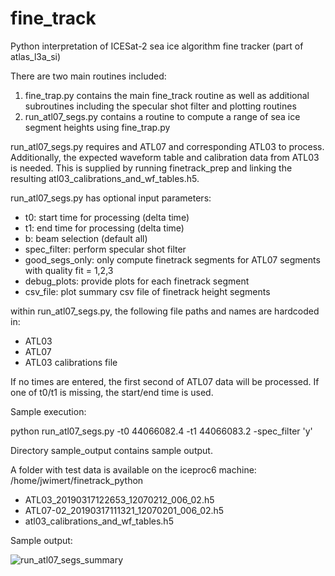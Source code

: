# fine_track
Python interpretation of ICESat-2 sea ice algorithm fine tracker (part of atlas_l3a_si)

There are two main routines included:
1) fine_trap.py contains the main fine_track routine as well as additional subroutines including the specular shot filter and plotting routines
2) run_atl07_segs.py contains a routine to compute a range of sea ice segment heights using fine_trap.py

run_atl07_segs.py requires and ATL07 and corresponding ATL03 to process. Additionally, the expected waveform table and calibration data from ATL03 is needed. This is supplied by running finetrack_prep and linking the resulting atl03_calibrations_and_wf_tables.h5.

run_atl07_segs.py has optional input parameters:
- t0: start time for processing (delta time)
- t1: end time for processing (delta time)
- b: beam selection (default all)
- spec_filter: perform specular shot filter
- good_segs_only: only compute finetrack segments for ATL07 segments with quality fit = 1,2,3
- debug_plots: provide plots for each finetrack segment
- csv_file: plot summary csv file of finetrack height segments

within run_atl07_segs.py, the following file paths and names are hardcoded in:
- ATL03
- ATL07
- ATL03 calibrations file

If no times are entered, the first second of ATL07 data will be processed. If one of t0/t1 is missing, the start/end time is used.

Sample execution:

python run_atl07_segs.py -t0 44066082.4 -t1 44066083.2 -spec_filter 'y'


Directory sample_output contains sample output.

A folder with test data is available on the iceproc6 machine:
/home/jwimert/finetrack_python

- ATL03_20190317122653_12070212_006_02.h5
- ATL07-02_20190317111321_12070201_006_02.h5
- atl03_calibrations_and_wf_tables.h5


Sample output:


![run_atl07_segs_summary](https://github.com/jwimert/fine_track/assets/61554992/c48c43f5-26c1-4e4a-b25a-c3e205050202)

